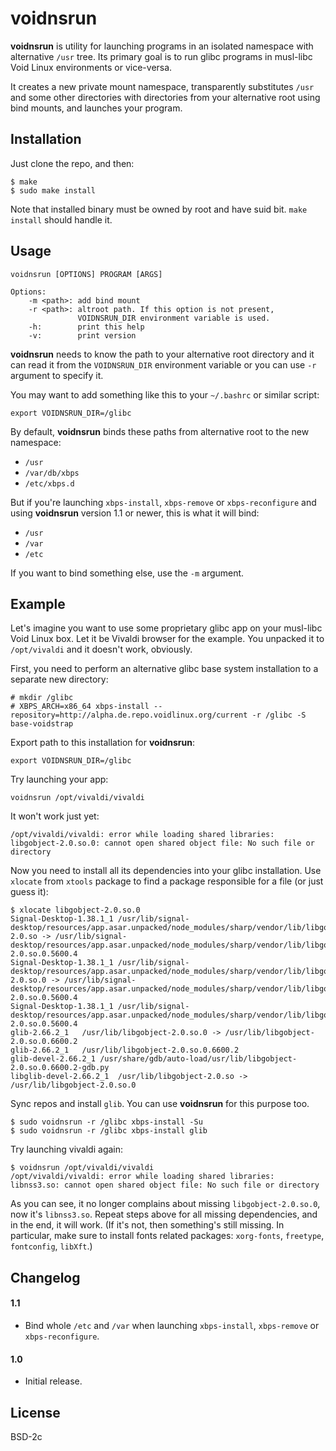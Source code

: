 # voidnsrun

**voidnsrun** is utility for launching programs in an isolated namespace with
alternative `/usr` tree. Its primary goal is to run glibc programs in
musl-libc Void Linux environments or vice-versa.

It creates a new private mount namespace, transparently substitutes `/usr` and 
some other directories with directories from your alternative root using bind
mounts, and launches your program.

## Installation

Just clone the repo, and then:

```
$ make
$ sudo make install
```

Note that installed binary must be owned by root and have suid bit. `make install`
should handle it.

## Usage

```
voidnsrun [OPTIONS] PROGRAM [ARGS]

Options:
	-m <path>: add bind mount
	-r <path>: altroot path. If this option is not present,
	           VOIDNSRUN_DIR environment variable is used.
	-h:        print this help
	-v:        print version
```

**voidnsrun** needs to know the path to your alternative root directory and it can
read it from the `VOIDNSRUN_DIR` environment variable or you can use `-r`
argument to specify it.

You may want to add something like this to your `~/.bashrc` or similar script:

```
export VOIDNSRUN_DIR=/glibc
```

By default, **voidnsrun** binds these paths from alternative root to the new
namespace:
- `/usr`
- `/var/db/xbps`
- `/etc/xbps.d`

But if you're launching `xbps-install`, `xbps-remove` or `xbps-reconfigure`
and using **voidnsrun** version 1.1 or newer, this is what it will bind:
- `/usr`
- `/var`
- `/etc`  

If you want to bind something else, use the `-m` argument.

## Example

Let's imagine you want to use some proprietary glibc app on your
musl-libc Void Linux box. Let it be Vivaldi browser for the example. You
unpacked it to `/opt/vivaldi` and it doesn't work, obviously.

First, you need to perform an alternative glibc base system installation to a
separate new directory:
```
# mkdir /glibc
# XBPS_ARCH=x86_64 xbps-install --repository=http://alpha.de.repo.voidlinux.org/current -r /glibc -S base-voidstrap
```

Export path to this installation for **voidnsrun**:
```
export VOIDNSRUN_DIR=/glibc
```

Try launching your app:
```
voidnsrun /opt/vivaldi/vivaldi
```

It won't work just yet:
```
/opt/vivaldi/vivaldi: error while loading shared libraries: libgobject-2.0.so.0: cannot open shared object file: No such file or directory
```

Now you need to install all its dependencies into your glibc installation. Use
`xlocate` from `xtools` package to find a package responsible for a file (or
just guess it):
```
$ xlocate libgobject-2.0.so.0
Signal-Desktop-1.38.1_1	/usr/lib/signal-desktop/resources/app.asar.unpacked/node_modules/sharp/vendor/lib/libgobject-2.0.so -> /usr/lib/signal-desktop/resources/app.asar.unpacked/node_modules/sharp/vendor/lib/libgobject-2.0.so.0.5600.4
Signal-Desktop-1.38.1_1	/usr/lib/signal-desktop/resources/app.asar.unpacked/node_modules/sharp/vendor/lib/libgobject-2.0.so.0 -> /usr/lib/signal-desktop/resources/app.asar.unpacked/node_modules/sharp/vendor/lib/libgobject-2.0.so.0.5600.4
Signal-Desktop-1.38.1_1	/usr/lib/signal-desktop/resources/app.asar.unpacked/node_modules/sharp/vendor/lib/libgobject-2.0.so.0.5600.4
glib-2.66.2_1	/usr/lib/libgobject-2.0.so.0 -> /usr/lib/libgobject-2.0.so.0.6600.2
glib-2.66.2_1	/usr/lib/libgobject-2.0.so.0.6600.2
glib-devel-2.66.2_1	/usr/share/gdb/auto-load/usr/lib/libgobject-2.0.so.0.6600.2-gdb.py
libglib-devel-2.66.2_1	/usr/lib/libgobject-2.0.so -> /usr/lib/libgobject-2.0.so.0
```

Sync repos and install `glib`. You can use **voidnsrun** for this purpose too.
```
$ sudo voidnsrun -r /glibc xbps-install -Su
$ sudo voidnsrun -r /glibc xbps-install glib
```

Try launching vivaldi again:
```
$ voidnsrun /opt/vivaldi/vivaldi
/opt/vivaldi/vivaldi: error while loading shared libraries: libnss3.so: cannot open shared object file: No such file or directory
```

As you can see, it no longer complains about missing `libgobject-2.0.so.0`, now 
it's `libnss3.so`. Repeat steps above for all missing dependencies, and in the
end, it will work. (If it's not, then something's still missing. In particular,
make sure to install fonts related packages: `xorg-fonts`, `freetype`,
`fontconfig`, `libXft`.)

## Changelog

#### 1.1

- Bind whole `/etc` and `/var` when launching `xbps-install`, `xbps-remove` or 
  `xbps-reconfigure`.

#### 1.0

- Initial release.

## License

BSD-2c
